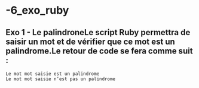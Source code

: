 # -6_exo_ruby

## Exo 1 - Le palindroneLe script Ruby permettra de saisir un mot et de vérifier que ce mot est un palindrome.Le retour de code se fera comme suit :

    Le mot mot saisie est un palindrome
    Le mot mot saisie n’est pas un palindrome

